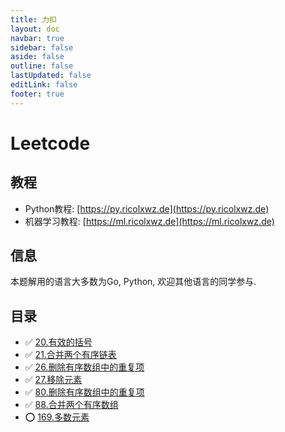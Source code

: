 ```yaml
---
title: 力扣
layout: doc
navbar: true
sidebar: false
aside: false
outline: false
lastUpdated: false
editLink: false
footer: true
---
```


# Leetcode

## 教程

- Python教程: [https://py.ricolxwz.de](https://py.ricolxwz.de)
- 机器学习教程: [https://ml.ricolxwz.de](https://ml.ricolxwz.de)

## 信息

本题解用的语言大多数为Go, Python, 欢迎其他语言的同学参与.

## 目录

- ✅ [20.有效的括号](/leetcode/20)
- ✅ [21.合并两个有序链表](/leetcode/21)
- ✅ [26.删除有序数组中的重复项](/leetcode/26)
- ✅ [27.移除元素](/leetcode/27)
- ✅ [80.删除有序数组中的重复项](/leetcode/80)
- ✅ [88.合并两个有序数组](/leetcode/88)
- ⭕ [169.多数元素](/leetcode/169)